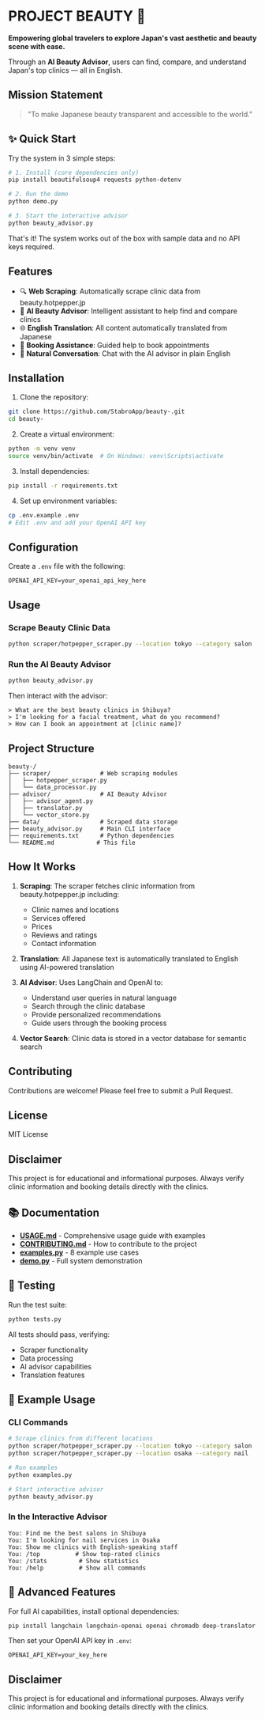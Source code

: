 # PROJECT BEAUTY 🌸

**Empowering global travelers to explore Japan's vast aesthetic and beauty scene with ease.**

Through an **AI Beauty Advisor**, users can find, compare, and understand Japan's top clinics — all in English.

## Mission Statement

> "To make Japanese beauty transparent and accessible to the world."

## ✨ Quick Start

Try the system in 3 simple steps:

```bash
# 1. Install (core dependencies only)
pip install beautifulsoup4 requests python-dotenv

# 2. Run the demo
python demo.py

# 3. Start the interactive advisor
python beauty_advisor.py
```

That's it! The system works out of the box with sample data and no API keys required.

## Features

- 🔍 **Web Scraping**: Automatically scrape clinic data from beauty.hotpepper.jp
- 🤖 **AI Beauty Advisor**: Intelligent assistant to help find and compare clinics
- 🌐 **English Translation**: All content automatically translated from Japanese
- 📅 **Booking Assistance**: Guided help to book appointments
- 💬 **Natural Conversation**: Chat with the AI advisor in plain English

## Installation

1. Clone the repository:
```bash
git clone https://github.com/StabroApp/beauty-.git
cd beauty-
```

2. Create a virtual environment:
```bash
python -m venv venv
source venv/bin/activate  # On Windows: venv\Scripts\activate
```

3. Install dependencies:
```bash
pip install -r requirements.txt
```

4. Set up environment variables:
```bash
cp .env.example .env
# Edit .env and add your OpenAI API key
```

## Configuration

Create a `.env` file with the following:

```
OPENAI_API_KEY=your_openai_api_key_here
```

## Usage

### Scrape Beauty Clinic Data

```bash
python scraper/hotpepper_scraper.py --location tokyo --category salon
```

### Run the AI Beauty Advisor

```bash
python beauty_advisor.py
```

Then interact with the advisor:
```
> What are the best beauty clinics in Shibuya?
> I'm looking for a facial treatment, what do you recommend?
> How can I book an appointment at [clinic name]?
```

## Project Structure

```
beauty-/
├── scraper/              # Web scraping modules
│   ├── hotpepper_scraper.py
│   └── data_processor.py
├── advisor/              # AI Beauty Advisor
│   ├── advisor_agent.py
│   ├── translator.py
│   └── vector_store.py
├── data/                 # Scraped data storage
├── beauty_advisor.py     # Main CLI interface
├── requirements.txt      # Python dependencies
└── README.md            # This file
```

## How It Works

1. **Scraping**: The scraper fetches clinic information from beauty.hotpepper.jp including:
   - Clinic names and locations
   - Services offered
   - Prices
   - Reviews and ratings
   - Contact information

2. **Translation**: All Japanese text is automatically translated to English using AI-powered translation

3. **AI Advisor**: Uses LangChain and OpenAI to:
   - Understand user queries in natural language
   - Search through the clinic database
   - Provide personalized recommendations
   - Guide users through the booking process

4. **Vector Search**: Clinic data is stored in a vector database for semantic search

## Contributing

Contributions are welcome! Please feel free to submit a Pull Request.

## License

MIT License

## Disclaimer

This project is for educational and informational purposes. Always verify clinic information and booking details directly with the clinics.

## 📚 Documentation

- **[USAGE.md](USAGE.md)** - Comprehensive usage guide with examples
- **[CONTRIBUTING.md](CONTRIBUTING.md)** - How to contribute to the project
- **[examples.py](examples.py)** - 8 example use cases
- **[demo.py](demo.py)** - Full system demonstration

## 🧪 Testing

Run the test suite:

```bash
python tests.py
```

All tests should pass, verifying:
- Scraper functionality
- Data processing
- AI advisor capabilities
- Translation features

## 🎯 Example Usage

### CLI Commands

```bash
# Scrape clinics from different locations
python scraper/hotpepper_scraper.py --location tokyo --category salon
python scraper/hotpepper_scraper.py --location osaka --category nail

# Run examples
python examples.py

# Start interactive advisor
python beauty_advisor.py
```

### In the Interactive Advisor

```
You: Find me the best salons in Shibuya
You: I'm looking for nail services in Osaka
You: Show me clinics with English-speaking staff
You: /top          # Show top-rated clinics
You: /stats         # Show statistics
You: /help          # Show all commands
```

## 🚀 Advanced Features

For full AI capabilities, install optional dependencies:

```bash
pip install langchain langchain-openai openai chromadb deep-translator
```

Then set your OpenAI API key in `.env`:
```
OPENAI_API_KEY=your_key_here
```

## Disclaimer

This project is for educational and informational purposes. Always verify clinic information and booking details directly with the clinics.